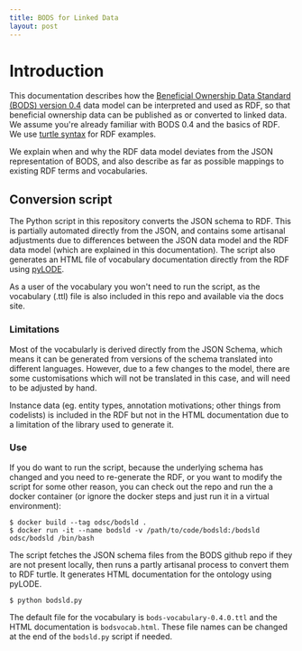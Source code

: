 ```yaml
---
title: BODS for Linked Data
layout: post
---
```


# Introduction

This documentation describes how the [Beneficial Ownership Data Standard (BODS) version 0.4](https://standard.openownership.org/en/0.4.0/) data model can be interpreted and used as RDF, so that beneficial ownership data can be published as or converted to linked data. We assume you're already familiar with BODS 0.4 and the basics of RDF. We use [turtle syntax](https://www.w3.org/TR/turtle/) for RDF examples.

We explain when and why the RDF data model deviates from the JSON representation of BODS, and also describe as far as possible mappings to existing RDF terms and vocabularies. 

## Conversion script

The Python script in this repository converts the JSON schema to RDF. This is partially automated directly from the JSON, and contains some artisanal adjustments due to differences between the JSON data model and the RDF data model (which are explained in this documentation). The script also generates an HTML file of vocabulary documentation directly from the RDF using [pyLODE](https://github.com/RDFLib/pyLODE/).

As a user of the vocabulary you won't need to run the script, as the vocabulary (.ttl) file is also included in this repo and available via the docs site.

### Limitations

Most of the vocabularly is derived directly from the JSON Schema, which means it can be generated from versions of the schema translated into different languages. However, due to a few changes to the model, there are some customisations which will not be translated in this case, and will need to be adjusted by hand.

Instance data (eg. entity types, annotation motivations; other things from codelists) is included in the RDF but not in the HTML documentation due to a limitation of the library used to generate it.

### Use

If you do want to run the script, because the underlying schema has changed and you need to re-generate the RDF, or you want to modify the script for some other reason, you can check out the repo and run the a docker container (or ignore the docker steps and just run it in a virtual environment):

```
$ docker build --tag odsc/bodsld .
$ docker run -it --name bodsld -v /path/to/code/bodsld:/bodsld odsc/bodsld /bin/bash
```

The script fetches the JSON schema files from the BODS github repo if they are not present locally, then runs a partly artisanal process to convert them to RDF turtle. It generates HTML documentation for the ontology using pyLODE.

```
$ python bodsld.py
```

The default file for the vocabulary is `bods-vocabulary-0.4.0.ttl` and the HTML documentation is `bodsvocab.html`. These file names can be changed at the end of the `bodsld.py` script if needed.